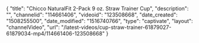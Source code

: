 {
    "title": "Chicco NaturalFit 2-Pack 9 oz. Straw Trainer Cup",
    "description": "",
    "channelid": "114661406",
    "videoid": "123508668",
    "date_created": "1508255500",
    "date_modified": "1516740766",
    "type": "captivate",
    "layout": "channelVideo",
    "url": "\/latest-videos\/cup-straw-trainer-61879027-61879034-mp4\/114661406-123508668"
}